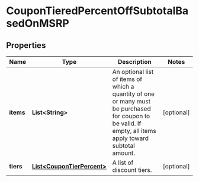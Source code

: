 
# CouponTieredPercentOffSubtotalBasedOnMSRP

## Properties
Name | Type | Description | Notes
------------ | ------------- | ------------- | -------------
**items** | **List&lt;String&gt;** | An optional list of items of which a quantity of one or many must be purchased for coupon to be valid.  If empty, all items apply toward subtotal amount. |  [optional]
**tiers** | [**List&lt;CouponTierPercent&gt;**](CouponTierPercent.md) | A list of discount tiers. |  [optional]



